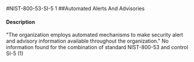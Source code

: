 #NIST-800-53-SI-5 1
##Automated Alerts And Advisories
#### Description
"The organization employs automated mechanisms to make security alert and advisory information available throughout the organization."
No information found for the combination of standard NIST-800-53 and control SI-5 (1)
